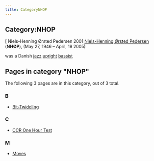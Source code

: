 ```yaml
---
title: CategoryNHOP
---
```

## Category:NHOP



\[ Niels-Henning Ørsted Pedersen 2001
[Niels-Henning Ørsted Pedersen](https://en.wikipedia.org/wiki/Niels-Henning_%C3%98rsted_Pedersen) (**NHØP**), (May 27, 1946 – April, 19 2005)

was a Danish [jazz](https://en.wikipedia.org/wiki/Jazz) [upright](https://en.wikipedia.org/wiki/Double_bass) [bassist](https://en.wikipedia.org/wiki/Bassist)

## Pages in category "NHOP"

The following 3 pages are in this category, out of 3 total.

### B

- [Bit-Twiddling](Bit-Twiddling "Bit-Twiddling")

### C

- [CCR One Hour Test](CCR_One_Hour_Test "CCR One Hour Test")

### M

- [Moves](Moves "Moves")

